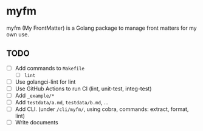 # myfm

myfm (My FrontMatter) is a Golang package to manage front matters for my own use.

## TODO

- [ ] Add commands to `Makefile`
  - [ ] `lint`
- [ ] Use golangci-lint for lint
- [ ] Use GitHub Actions to run CI (lint, unit-test, integ-test)
- [ ] Add `_example/*`
- [ ] Add `testdata/a.md`, `testdata/b.md`, ...
- [ ] Add CLI. (under `/cli/myfm/`, using cobra, commands: extract, format, lint)
- [ ] Write documents
